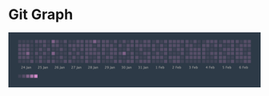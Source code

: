 # Git Graph

![Screenshot](https://raw.githubusercontent.com/yesmeck/git-graph/master/screenshot.png)
